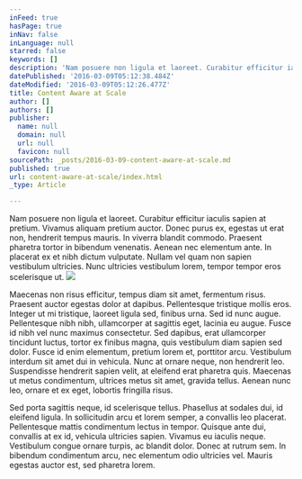 ```yaml
---
inFeed: true
hasPage: true
inNav: false
inLanguage: null
starred: false
keywords: []
description: 'Nam posuere non ligula et laoreet. Curabitur efficitur iaculis sapien at pretium. Vivamus aliquam pretium auctor. Donec purus ex, egestas ut erat non, hendrerit tempus mauris. In viverra blandit commodo. Praesent pharetra tortor in bibendum venenatis. Aenean nec elementum ante. In placerat ex et nibh dictum vulputate. Nullam vel quam non sapien vestibulum ultricies. Nunc ultricies vestibulum lorem, tempor tempor eros scelerisque ut.'
datePublished: '2016-03-09T05:12:38.484Z'
dateModified: '2016-03-09T05:12:26.477Z'
title: Content Aware at Scale
author: []
authors: []
publisher:
  name: null
  domain: null
  url: null
  favicon: null
sourcePath: _posts/2016-03-09-content-aware-at-scale.md
published: true
url: content-aware-at-scale/index.html
_type: Article

---
```

Nam posuere non ligula et laoreet. Curabitur efficitur iaculis sapien at pretium. Vivamus aliquam pretium auctor. Donec purus ex, egestas ut erat non, hendrerit tempus mauris. In viverra blandit commodo. Praesent pharetra tortor in bibendum venenatis. Aenean nec elementum ante. In placerat ex et nibh dictum vulputate. Nullam vel quam non sapien vestibulum ultricies. Nunc ultricies vestibulum lorem, tempor tempor eros scelerisque ut.
![](https://the-grid-user-content.s3-us-west-2.amazonaws.com/dc35d379-9ff2-4f57-9872-fbc4cd767697.jpg)

Maecenas non risus efficitur, tempus diam sit amet, fermentum risus. Praesent auctor egestas dolor at dapibus. Pellentesque tristique mollis eros. Integer ut mi tristique, laoreet ligula sed, finibus urna. Sed id nunc augue. Pellentesque nibh nibh, ullamcorper at sagittis eget, lacinia eu augue. Fusce id nibh vel nunc maximus consectetur. Sed dapibus, erat ullamcorper tincidunt luctus, tortor ex finibus magna, quis vestibulum diam sapien sed dolor. Fusce id enim elementum, pretium lorem et, porttitor arcu. Vestibulum interdum sit amet dui in vehicula. Nunc at ornare neque, non hendrerit leo. Suspendisse hendrerit sapien velit, at eleifend erat pharetra quis. Maecenas ut metus condimentum, ultrices metus sit amet, gravida tellus. Aenean nunc leo, ornare et ex eget, lobortis fringilla risus.

Sed porta sagittis neque, id scelerisque tellus. Phasellus at sodales dui, id eleifend ligula. In sollicitudin arcu et lorem semper, a convallis leo placerat. Pellentesque mattis condimentum lectus in tempor. Quisque ante dui, convallis at ex id, vehicula ultricies sapien. Vivamus eu iaculis neque. Vestibulum congue ornare turpis, ac blandit dolor. Donec at rutrum sem. In bibendum condimentum arcu, nec elementum odio ultricies vel. Mauris egestas auctor est, sed pharetra lorem.